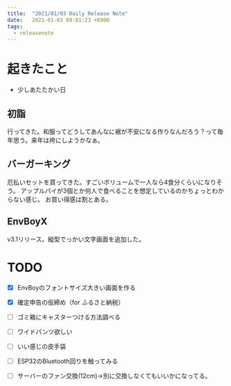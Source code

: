 ```yaml
---
title:  "2021/01/03 Daily Release Note"
date:   2021-01-03 09:01:23 +0900
tags:
  - releasenote
---
```

# 起きたこと

* 少しあたたかい日

## 初詣

行ってきた。和服ってどうしてあんなに裾が不安になる作りなんだろう？って毎年思う。来年は袴にしようかなぁ。

## バーガーキング

厄払いセットを買ってきた。すごいボリュームで一人なら4食分くらいになりそう。
アップルパイが3個とか何人で食べることを想定しているのかちょっとわからない感じ。
お買い得感は割とある。

## EnvBoyX

v3.1リリース。縦型でっかい文字画面を追加した。

# TODO 

- [x] EnvBoyのフォントサイズ大きい画面を作る
- [x] 確定申告の仮締め（for ふるさと納税）
- [ ] ゴミ箱にキャスターつける方法調べる
- [ ] ワイドパンツ欲しい
- [ ] いい感じの皮手袋
- [ ] ESP32のBluetooth回りを触ってみる
- [ ] サーバーのファン交換(12cm)→別に交換しなくてもいいかになってる。

